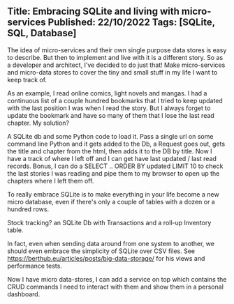 Title: Embracing SQLite and living with micro-services
Published: 22/10/2022
Tags: [SQLite, SQL, Database] 
---

The idea of micro-services and their own single purpose data stores is easy to describe. But then to implement and live with it is a different story. So as a developer and architect, I’ve decided to do just that! Make micro-services and micro-data stores to cover the tiny and small stuff in my life I want to keep track of. 

As an example, I read online comics, light novels and mangas. I had a continuous list of a couple hundred bookmarks that I tried to keep updated with the last position I was when I read the story. But I always forget to update the bookmark and have so many of them that I lose the last read chapter. My solution? 

A SQLite db and some Python code to load it. Pass a single url on some command line Python and it gets added to the Db, a Request goes out, gets the title and chapter from the html, then adds it to the DB by title. Now I have a track of where I left off and I can get have last updated / last read records. Bonus, I can do a SELECT .. ORDER BY updated LIMIT 10 to check the last stories I was reading and pipe them to my browser to open up the chapters where I left them off.

To really embrace SQLite is to make everything in your life become a new micro database, even if there's only a couple of tables with a dozen or a hundred rows.

Stock tracking? an SQLite Db with Transactions and a roll-up Inventory table.

In fact, even when sending data around from one system to another, we should even embrace the simplicity of SQLite over CSV files. See https://berthub.eu/articles/posts/big-data-storage/ for his views and performance tests.

Now I have micro data-stores, I can add a service on top which contains the CRUD commands I need to interact with them and show them in a personal dashboard.